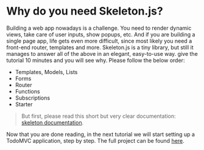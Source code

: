 # Why do you need Skeleton.js?

Building a web app nowadays is a challenge. You need to render dynamic views, take care of user inputs, show popups, etc.
And if you are building a single page app, life gets even more difficult, since most likely you need a front-end router,
templates and more.
Skeleton.js is a tiny library, but still it manages to answer all of the above in an elegant, easy-to-use way.
give the tutorial 10 minutes and you will see why.
Please follow the below order:

* Templates, Models, Lists
* Forms
* Router
* Functions
* Subscriptions
* Starter

> But first, please read this short but very clear documentation: [skeleton documentation](https://github.com/guypeer8/skeleton.js).

Now that you are done reading, in the next tutorial we will start setting up a TodoMVC application, step by step.
The full project can be found [here](https://github.com/guypeer8/skeleton.js/tree/master/examples/TodoMVC/public).
